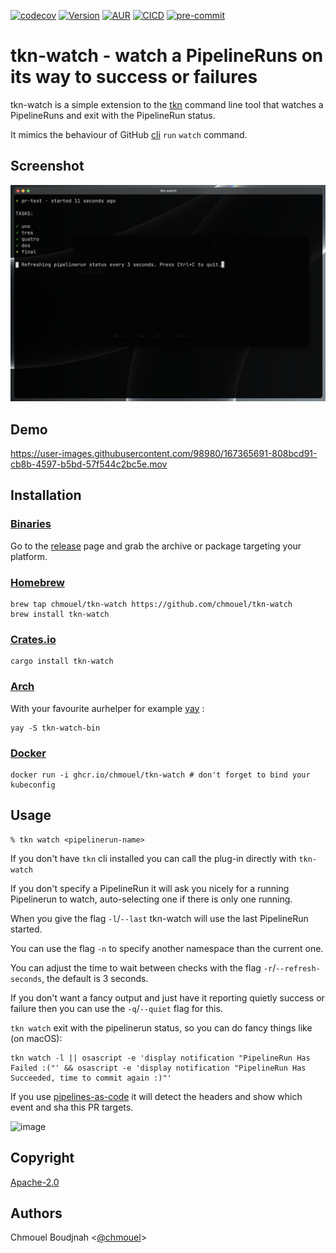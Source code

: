 [![codecov](https://codecov.io/gh/chmouel/tkn-watch/branch/main/graph/badge.svg?token=71R8DKNQVS)](https://codecov.io/gh/chmouel/tkn-watch) [![Version](https://img.shields.io/crates/v/tkn-watch.svg)](https://crates.io/crates/tkn-watch) [![AUR](https://img.shields.io/aur/version/tkn-watch-bin)](https://aur.archlinux.org/packages/tkn-watch-bin) [![CICD](https://github.com/chmouel/tkn-watch/actions/workflows/rust.yaml/badge.svg)](https://github.com/chmouel/tkn-watch/actions/workflows/rust.yaml) [![pre-commit](https://img.shields.io/badge/pre--commit-enabled-brightgreen?logo=pre-commit&logoColor=white)](https://github.com/pre-commit/pre-commit)

# tkn-watch - watch a PipelineRuns on its way to success or failures

tkn-watch is a simple extension to the [tkn](https://github.com/tektoncd/cli) command line tool that watches a PipelineRuns and exit with the PipelineRun status.

It mimics the behaviour of GitHub [cli](https://github.com/cli/cli) `run` `watch` command.

## Screenshot

![tkn-watch screenshot](.github/screenshot.png)

## Demo

<https://user-images.githubusercontent.com/98980/167365691-808bcd91-cb8b-4597-b5bd-57f544c2bc5e.mov>

## Installation

### [Binaries](https://github.com/chmouel/tkn-watch/releases)

Go to the [release](https://github.com/chmouel/tkn-watch/releases) page and grab the archive or package targeting your platform.

### [Homebrew](https://homebrew.sh)

```shell
brew tap chmouel/tkn-watch https://github.com/chmouel/tkn-watch
brew install tkn-watch
```

### [Crates.io](https://crates.io/crates/tkn-watch)

```shell
cargo install tkn-watch
```

### [Arch](https://aur.archlinux.org/packages/tkn-watch-bin)

With your favourite aurhelper for example [yay](https://github.com/Jguer/yay) :

```shell
yay -S tkn-watch-bin
```

### [Docker](https://github.com/chmouel/tkn-watch/pkgs/container/tkn-watch)

```shell
docker run -i ghcr.io/chmouel/tkn-watch # don't forget to bind your kubeconfig
```

## Usage

```shell
% tkn watch <pipelinerun-name>
```

If you don't have `tkn` cli installed you can call the plug-in directly with `tkn-watch`

If you don't specify a PipelineRun it will ask you nicely for a running
Pipelinerun to watch, auto-selecting one if there is only one running.

When you give the flag `-l`/`--last` tkn-watch will use the last PipelineRun started.

You can use the flag `-n` to specify another namespace than the current one.

You can adjust the time to wait between checks with the flag `-r`/`--refresh-seconds`, the default is 3 seconds.

If you don't want a fancy output and just have it reporting quietly success or failure then you can use the `-q`/`--quiet` flag for this.

`tkn watch` exit with the pipelinerun status, so you can do fancy things like (on macOS):

```shell
tkn watch -l || osascript -e 'display notification "PipelineRun Has Failed :("' && osascript -e 'display notification "PipelineRun Has Succeeded, time to commit again :)"'
```

If you use [pipelines-as-code](https://github.com/openshift-pipelines/pipelines-as-code) it will detect the headers and show which event and sha this PR targets.

![image](https://user-images.githubusercontent.com/98980/167487292-26cc77da-6f17-4c3a-87d6-ac7721500e03.png)


## Copyright

[Apache-2.0](./LICENSE)

## Authors

Chmouel Boudjnah <[@chmouel](https://twitter.com/chmouel)>
